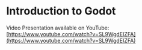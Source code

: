 # Introduction to Godot

Video Presentation available on YouTube: [https://www.youtube.com/watch?v=SL9WgdEIZFA](https://www.youtube.com/watch?v=SL9WgdEIZFA)
